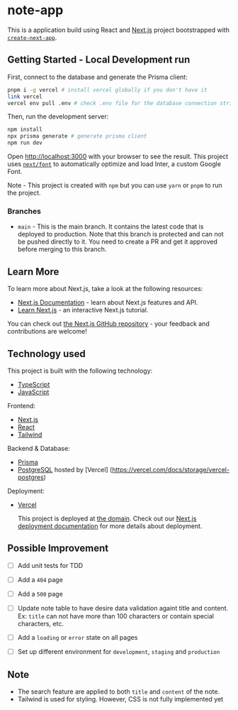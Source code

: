 # note-app

This is a application build using React and [Next.js](https://nextjs.org/) project bootstrapped with [`create-next-app`](https://github.com/vercel/next.js/tree/canary/packages/create-next-app).

## Getting Started - Local Development run 

First, connect to the database and generate the Prisma client:

```bash
pnpm i -g vercel # install vercel globally if you don't have it
link vercel
vercel env pull .env # check .env file for the database connection string

```

Then, run the development server:

```bash
npm install
npx prisma generate # generate prisma client
npm run dev
```



Open [http://localhost:3000](http://localhost:3000) with your browser to see the result.
This project uses [`next/font`](https://nextjs.org/docs/basic-features/font-optimization) to automatically optimize and load Inter, a custom Google Font.

Note - This project is created with `npm` but you can use `yarn` or `pnpm` to run the project.

### Branches
- `main` - This is the main branch. It contains the latest code that is deployed to production.
Note that this branch is protected and can not be pushed directly to it. You need to create a PR and get it approved before merging to this branch.


## Learn More

To learn more about Next.js, take a look at the following resources:

- [Next.js Documentation](https://nextjs.org/docs) - learn about Next.js features and API.
- [Learn Next.js](https://nextjs.org/learn) - an interactive Next.js tutorial.

You can check out [the Next.js GitHub repository](https://github.com/vercel/next.js/) - your feedback and contributions are welcome!

## Technology used
This project is built with the following technology:
- [TypeScript](https://www.typescriptlang.org/)
- [JavaScript](https://developer.mozilla.org/en-US/docs/Web/JavaScript)

Frontend:
- [Next.js](https://nextjs.org/)
- [React](https://reactjs.org/)
- [Tailwind](https://tailwindcss.com/)

Backend & Database:
- [Prisma](https://www.prisma.io/)
- [PostgreSQL](https://www.postgresql.org/) hosted by [Vercel] (https://vercel.com/docs/storage/vercel-postgres)

Deployment:
- [Vercel](https://vercel.com/)

    This project is deployed at [the domain](https://note-app-eight-zeta.vercel.app/).
    Check out our [Next.js deployment documentation](https://nextjs.org/docs/deployment) for more details about deployment.

## Possible Improvement
- [ ] Add unit tests for TDD
- [ ] Add a `404` page
- [ ] Add a `500` page
- [ ] Update note table to have desire data validation againt title and content. Ex: `title` can not have more than 100 characters or contain special characters, etc. 
- [ ] Add a `loading` or `error` state on all pages
- [ ] Set up different environment for `development`, `staging` and `production`


## Note

- The search feature are applied to both `title` and `content` of the note.
- Tailwind is used for styling. However, CSS is not fully implemented yet

